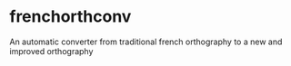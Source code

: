 # frenchorthconv
An automatic converter from traditional french orthography to a new and improved orthography
